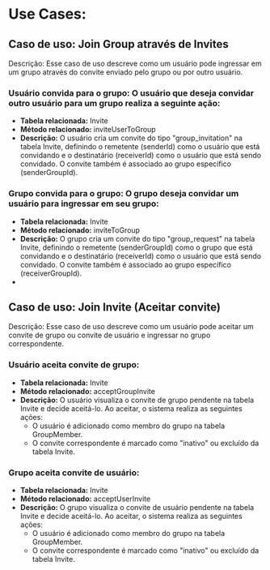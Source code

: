 # Use Cases:

## **Caso de uso:** Join Group através de Invites

Descrição: Esse caso de uso descreve como um usuário pode ingressar em um grupo através do convite enviado pelo grupo ou por outro usuário.

### **Usuário convida para o grupo:** O usuário que deseja convidar outro usuário para um grupo realiza a seguinte ação:

* **Tabela relacionada:** Invite
* **Método relacionado:** inviteUserToGroup
* **Descrição:** O usuário cria um convite do tipo "group_invitation" na tabela Invite, definindo o remetente (senderId) como o usuário que está convidando e o destinatário (receiverId) como o usuário que está sendo convidado. O convite também é associado ao grupo específico (senderGroupId).
### **Grupo convida para o grupo:** O grupo deseja convidar um usuário para ingressar em seu grupo:

* **Tabela relacionada:** Invite
* **Método relacionado:** inviteToGroup
* **Descrição:** O grupo cria um convite do tipo "group_request" na tabela Invite, definindo o remetente (senderGroupId) como o grupo que está convidando e o destinatário (receiverId) como o usuário que está sendo convidado. O convite também é associado ao grupo específico (receiverGroupId).
* 
## **Caso de uso:** Join Invite (Aceitar convite)

Descrição: Esse caso de uso descreve como um usuário pode aceitar um convite de grupo ou convite de usuário e ingressar no grupo correspondente.

### Usuário aceita convite de grupo:

* **Tabela relacionada:** Invite
* **Método relacionado:** acceptGroupInvite
* **Descrição:** O usuário visualiza o convite de grupo pendente na tabela Invite e decide aceitá-lo. Ao aceitar, o sistema realiza as seguintes ações:
    * O usuário é adicionado como membro do grupo na tabela GroupMember.
    * O convite correspondente é marcado como "inativo" ou excluído da tabela Invite.

### Grupo aceita convite de usuário:

* **Tabela relacionada:** Invite
* **Método relacionado:** acceptUserInvite
* **Descrição:** O grupo visualiza o convite de usuário pendente na tabela Invite e decide aceitá-lo. Ao aceitar, o sistema realiza as seguintes ações:
    * O usuário é adicionado como membro do grupo na tabela GroupMember.
    * O convite correspondente é marcado como "inativo" ou excluído da tabela Invite.
